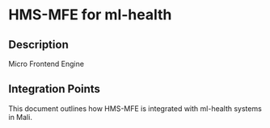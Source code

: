 # HMS-MFE for ml-health

## Description

Micro Frontend Engine

## Integration Points

This document outlines how HMS-MFE is integrated with ml-health systems in Mali.
